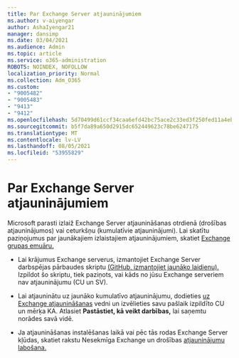 ```yaml
---
title: Par Exchange Server atjauninājumiem
ms.author: v-aiyengar
author: AshaIyengar21
manager: dansimp
ms.date: 03/04/2021
ms.audience: Admin
ms.topic: article
ms.service: o365-administration
ROBOTS: NOINDEX, NOFOLLOW
localization_priority: Normal
ms.collection: Adm_O365
ms.custom:
- "9005482"
- "9005483"
- "9413"
- "9412"
ms.openlocfilehash: 5d70499d61ccf34caa6efd42bc75ace2c33ed3f250fed11a4eba0ae040caa9bf
ms.sourcegitcommit: b5f7da89a650d2915dc652449623c78be6247175
ms.translationtype: MT
ms.contentlocale: lv-LV
ms.lasthandoff: 08/05/2021
ms.locfileid: "53955829"
---
```

# <a name="about-exchange-server-updates"></a>Par Exchange Server atjauninājumiem

Microsoft parasti izlaiž Exchange Server atjaunināšanas otrdienā (drošības atjauninājumos) vai ceturkšņu (kumulatīvie atjauninājumi). Lai skatītu paziņojumus par jaunākajiem izlaistajiem atjauninājumiem, skatiet [Exchange grupas emuāru.](https://aka.ms/ehlo)

- Lai krājumus Exchange serverus, izmantojiet Exchange Server darbspējas pārbaudes skriptu [(GitHub, izmantojiet jaunāko laidienu).](https://aka.ms/ExchangeHealthChecker) Izpildot šo skriptu, tiek paziņots, vai kāds no jūsu Exchange serveriem nav atjauninājumu (CU un SV).

- Lai atjauninātu uz jaunāko kumulatīvo atjauninājumu, dodieties [uz Exchange atjaunināšanas](https://aka.ms/ExchangeUpdateWizard) vedni un izvēlieties savu pašlaik izpildīto CU un mērķa KA. Atlasiet **Pastāstiet, kā veikt darbības,** lai saņemtu norādes savā vidē.

- Ja atjaunināšanas instalēšanas laikā vai pēc tās rodas Exchange Server kļūdas, skatiet rakstu Nesekmīga Exchange un drošības [atjauninājumu labošana.](https://docs.microsoft.com/exchange/troubleshoot/client-connectivity/exchange-security-update-issues)
